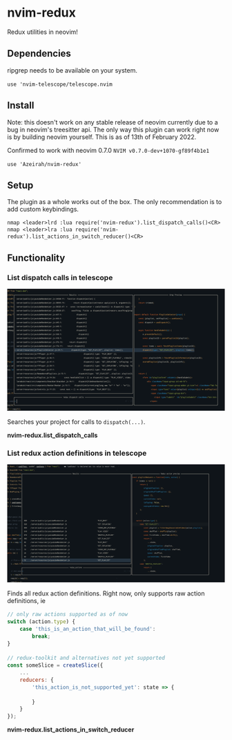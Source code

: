 # nvim-redux

Redux utilities in neovim!

## Dependencies

ripgrep needs to be available on your system.

`use 'nvim-telescope/telescope.nvim`

## Install

Note: this doesn't work on any stable release of neovim currently due to a bug in neovim's treesitter api.
The only way this plugin can work right now is by building neovim yourself. This is as of 13th of February 2022.

Confirmed to work with neovim 0.7.0 `NVIM v0.7.0-dev+1070-gf89f4b1e1`

`use 'Azeirah/nvim-redux'`

## Setup

The plugin as a whole works out of the box. The only recommendation is to add custom keybindings.

```vimscript
nmap <leader>lrd :lua require('nvim-redux').list_dispatch_calls()<CR>
nmap <leader>lra :lua require('nvim-redux').list_actions_in_switch_reducer()<CR>
```

## Functionality

### List dispatch calls in telescope

![Displays example of dispatch listing in telescope](dispatch_calls.png)

Searches your project for calls to `dispatch(...)`.

**nvim-redux.list_dispatch_calls**

### List redux action definitions in telescope

![Displays example of action definition listing in telescope](action_definitions.png)

Finds all redux action definitions. Right now, only supports raw action definitions, ie

```javascript
// only raw actions supported as of now
switch (action.type) {
    case 'this_is_an_action_that_will_be_found':
        break;
}

// redux-toolkit and alternatives not yet supported
const someSlice = createSlice({
    ...
    reducers: {
        'this_action_is_not_supported_yet': state => {

        }
    }
});
```

**nvim-redux.list_actions_in_switch_reducer**



